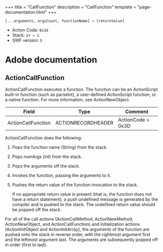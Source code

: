 +++
title = "CallFunction"
description = "CallFunction"
template = "page-documentation.html"
+++

```
[...arguments, argsCount, functionName] → [returnValue]
```

- Action Code: `0x3d`
- Stack: `2+ → 1`
- SWF version: `5`

# Adobe documentation

## ActionCallFunction

ActionCallFunction executes a function. The function can be an ActionScript built-in function (such as parseInt), a
user-defined ActionScript function, or a native function. For more information, see ActionNewObject.

| Field              | Type               | Comment           |
|--------------------|--------------------|-------------------|
| ActionCallFunction | ACTIONRECORDHEADER | ActionCode = 0x3D |

ActionCallFunction does the following:
1. Pops the function name (String) from the stack.
2. Pops numArgs (int) from the stack.
3. Pops the arguments off the stack.
4. Invokes the function, passing the arguments to it.
5. Pushes the return value of the function invocation to the stack.

   If no appropriate return value is present (that is, the function does not have a return statement), a push
   undefined message is generated by the compiler and is pushed to the stack. The undefined return value
   should be popped off the stack.

For all of the call actions (ActionCallMethod, ActionNewMethod, ActionNewObject, and ActionCallFunction) and
initialization actions (ActionInitObject and ActionInitArray), the arguments of the function are pushed onto the
stack in reverse order, with the rightmost argument first and the leftmost argument last. The arguments are
subsequently popped off in order (first to last).
